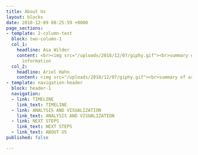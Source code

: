 ```yaml
---
title: About Us
layout: blocks
date: 2018-12-09 08:25:59 +0000
page_sections:
- template: 2-column-text
  block: two-column-1
  col_1:
    headline: Asa Wilder
    content: <br><img src="/uploads/2018/12/07/giphy.gif"><br>summary of asa<br>contact
      information
  col_2:
    headline: Ariel Hahn
    content: <img src="/uploads/2018/12/07/giphy.gif"><br>summary of ariel
- template: navigation-header
  block: header-1
  navigation:
  - link: TIMELINE
    link_text: TIMELINE
  - link: ANALYSIS AND VISUALIZATION
    link_text: ANALYSIS AND VISUALIZATION
  - link: NEXT STEPS
    link_text: NEXT STEPS
  - link_text: ABOUT US
published: false

---
```

